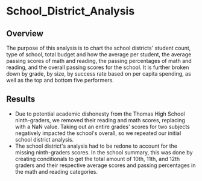 # School_District_Analysis

## Overview
The purpose of this analysis is to chart the school districts' student count, type of school, total budget and how the average per student, the average passing scores of math and reading, the passing percentages of math and reading, and the overall passing scores for the school. It is further broken down by grade, by size, by success rate based on per capita spending, as well as the top and bottom five performers.

## Results
* Due to potential academic dishonesty from the Thomas High School ninth-graders, we removed their reading and math scores, replacing with a NaN value. Taking out an entire grades' scores for two subjects negatively impacted the school's overall, so we repeated our initial school district analysis.
* The school district's analysis had to be redone to account for the missing ninth-graders scores. In the school summary, this was done by creating conditionals to get the total amount of 10th, 11th, and 12th graders and their respective average scores and passing percentages in the math and reading categories.
